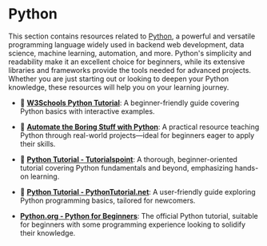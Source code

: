 # Python

This section contains resources related to [Python](https://en.wikipedia.org/wiki/Python_(programming_language)), a powerful and versatile programming language widely used in backend web development, data science, machine learning, automation, and more. Python's simplicity and readability make it an excellent choice for beginners, while its extensive libraries and frameworks provide the tools needed for advanced projects. Whether you are just starting out or looking to deepen your Python knowledge, these resources will help you on your learning journey.

- 🌱 [**W3Schools Python Tutorial**](https://www.w3schools.com/python/): A beginner-friendly guide covering Python basics with interactive examples.

- 🌱 [**Automate the Boring Stuff with Python**](https://automatetheboringstuff.com/): A practical resource teaching Python through real-world projects—ideal for beginners eager to apply their skills.

- 🌱 [**Python Tutorial - Tutorialspoint**](https://www.tutorialspoint.com/python/index.htm): A thorough, beginner-oriented tutorial covering Python fundamentals and beyond, emphasizing hands-on learning.

- 🌱 [**Python Tutorial - PythonTutorial.net**](https://www.pythontutorial.net/): A user-friendly guide exploring Python programming basics, tailored for newcomers.

- [**Python.org - Python for Beginners**](https://docs.python.org/3/tutorial/index.html): The official Python tutorial, suitable for beginners with some programming experience looking to solidify their knowledge.

